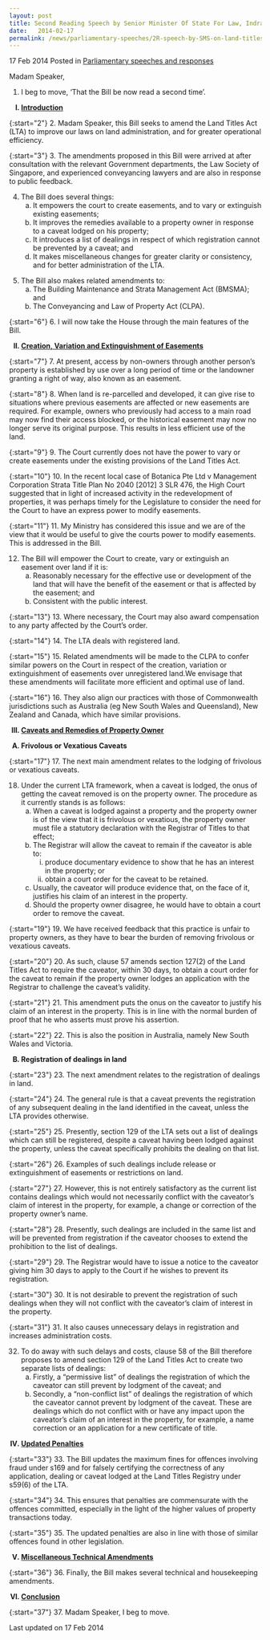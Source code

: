 ```yaml
---
layout: post
title: Second Reading Speech by Senior Minister Of State For Law, Indranee Rajah SC, on the Land Titles (Amendment) Bill
date:   2014-02-17
permalink: /news/parliamentary-speeches/2R-speech-by-SMS-on-land-titles-amendment-bill-2014
---
```


17 Feb 2014 Posted in [Parliamentary speeches and responses](/news/parliamentary-speeches)

Madam Speaker,

1. I beg to move, ‘That the Bill be now read a second time’.

<ol style="list-style-type: upper-roman; font-weight: bold;">
<li><u> Introduction</u></li>
</ol>

{:start="2"}
2. Madam Speaker, this Bill seeks to amend the Land Titles Act (LTA) to improve our laws on land administration, and for greater operational efficiency.

{:start="3"}
3. The amendments proposed in this Bill were arrived at after consultation with the relevant Government departments, the Law Society of Singapore, and experienced conveyancing lawyers and are also in response to public feedback.

<ol start="4">
<li>The Bill does several things:

<ol style="list-style-type: lower-alpha">
<li>It empowers the court to create easements, and to vary or extinguish existing easements; </li>
<li>It improves the remedies available to a property owner in response to a caveat lodged on his property; </li>
<li>It introduces a list of dealings in respect of which registration cannot be prevented by a caveat; and </li>
<li>It makes miscellaneous changes for greater clarity or consistency, and for better administration of the LTA. </li>
</ol>
</li>
</ol>

<ol start="5">
<li>The Bill also makes related amendments to:

<ol style="list-style-type: lower-alpha">
<li> The Building Maintenance and Strata Management Act (BMSMA); and</li>
<li> The Conveyancing and Law of Property Act (CLPA).</li>
</ol>

</li>
</ol>

{:start="6"}
6. I will now take the House through the main features of the Bill.


<ol start="2" style="list-style-type: upper-roman; font-weight:bold;">
<li><u>Creation, Variation and Extinguishment of Easements </u>
</li>
</ol>

{:start="7"}
7. At present, access by non-owners through another person’s property is established by use over a long period of time or the landowner granting a right of way, also known as an easement. 

{:start="8"}
8. When land is re-parcelled and developed, it can give rise to situations where previous easements are affected or new easements are required. For example, owners who previously had access to a main road may now find their access blocked, or the historical easement may now no longer serve its original purpose. This results in less efficient use of the land.

{:start="9"}
9. The Court currently does not have the power to vary or create easements under the existing provisions of the Land Titles Act. 

{:start="10"}
10. In the recent local case of Botanica Pte Ltd v Management Corporation Strata Title Plan No 2040 [2012] 3 SLR 476, the High Court suggested that in light of increased activity in the redevelopment of properties, it was perhaps timely for the Legislature to consider the need for the Court to have an express power to modify easements.

{:start="11"}
11. My Ministry has considered this issue and we are of the view that it would be useful to give the courts power to modify easements. This is addressed in the Bill.


<ol start="12">
<li> The Bill will empower the Court to create, vary or extinguish an easement over land if it is:

<ol style="list-style-type: lower-alpha">

<li>Reasonably necessary for the effective use or development of the land that will have the benefit of the easement or that is affected by the easement; and </li>
<li>Consistent with the public interest. </li>

</ol>

</li>
</ol>

{:start="13"}
13. Where necessary, the Court may also award compensation to any party affected by the Court’s order.

{:start="14"}
14. The LTA deals with registered land.

{:start="15"}
15.  Related amendments will be made to the CLPA to confer similar powers on the Court in respect of the creation, variation or extinguishment of easements over unregistered land.We envisage that these amendments will facilitate more efficient and optimal use of land.

{:start="16"}
16. They also align our practices with those of Commonwealth jurisdictions such as Australia (eg New South Wales and Queensland), New Zealand and Canada, which have similar provisions.


<ol start="3" style="list-style-type: upper-roman; font-weight:bold;">
<li><u>Caveats and Remedies of Property Owner</u></li>
</ol>

<ol style="list-style-type: upper-alpha; font-weight:bold;">
<li>Frivolous or Vexatious Caveats</li>
</ol>

{:start="17"}
17. The next main amendment relates to the lodging of frivolous or vexatious caveats.


<ol start="18">
<li>  Under the current LTA framework, when a caveat is lodged, the onus of getting the caveat removed is on the property owner. The procedure as it currently stands is as follows:

<ol style="list-style-type: lower-alpha">
<li>When a caveat is lodged against a property and the property owner is of the view that it is frivolous or vexatious, the property owner must file a statutory declaration with the Registrar of Titles to that effect; </li>
<li>The Registrar will allow the caveat to remain if the caveator is able to: 

<ol style="list-style-type: lower-roman">
<li>produce documentary evidence to show that he has an interest in the property; or </li>
<li>obtain a court order for the caveat to be retained. </li>

</ol>


</li>
<li>Usually, the caveator will produce evidence that, on the face of it, justifies his claim of an interest in the property.</li>
<li> Should the property owner disagree, he would have to obtain a court order to remove the caveat.</li>

</ol>


</li>
</ol>


{:start="19"}
19. We have received feedback that this practice is unfair to property owners, as they have to bear the burden of removing frivolous or vexatious caveats.

{:start="20"}
20. As such, clause 57 amends section 127(2) of the Land Titles Act to require the caveator, within 30 days, to obtain a court order for the caveat to remain if the property owner lodges an application with the Registrar to challenge the caveat’s validity.

{:start="21"}
21. This amendment puts the onus on the caveator to justify his claim of an interest in the property. This is in line with the normal burden of proof that he who asserts must prove his assertion.

{:start="22"}
22. This is also the position in Australia, namely New South Wales and Victoria.


<ol start="2" style="list-style-type: upper-alpha; font-weight:bold;">
<li>Registration of dealings in land</li>
</ol>

{:start="23"}
23. The next amendment relates to the registration of dealings in land.

{:start="24"}
24. The general rule is that a caveat prevents the registration of any subsequent dealing in the land identified in the caveat, unless the LTA provides otherwise.

{:start="25"}
25. Presently, section 129 of the LTA sets out a list of dealings which can still be registered, despite a caveat having been lodged against the property, unless the caveat specifically prohibits the dealing on that list.

{:start="26"}
26. Examples of such dealings include release or extinguishment of easements or restrictions on land.

{:start="27"}
27. However, this is not entirely satisfactory as the current list contains dealings which would not necessarily conflict with the caveator’s claim of interest in the property, for example, a change or correction of the property owner’s name.

{:start="28"}
28. Presently, such dealings are included in the same list and will be prevented from registration if the caveator chooses to extend the prohibition to the list of dealings.

{:start="29"}
29. The Registrar would have to issue a notice to the caveator giving him 30 days to apply to the Court if he wishes to prevent its registration.

{:start="30"}
30. It is not desirable to prevent the registration of such dealings when they will not conflict with the caveator’s claim of interest in the property.

{:start="31"}
31. It also causes unnecessary delays in registration and increases administration costs.

<ol start="32">
<li>  To do away with such delays and costs, clause 58 of the Bill therefore proposes to amend section 129 of the Land Titles Act to create two separate lists of dealings:
<ol style="list-style-type: lower-alpha">


<li>Firstly, a “permissive list” of dealings the registration of which the caveator can still prevent by lodgment of the caveat; and </li>

<li>Secondly, a “non-conflict list” of dealings the registration of which the caveator cannot prevent by lodgment of the caveat. These are dealings which do not conflict with or have any impact upon the caveator’s claim of an interest in the property, for example, a name correction or an application for a new certificate of title. </li> 
</ol>

</li>
</ol>


<ol start="4" style="list-style-type: upper-roman; font-weight: bold;">
<li><u>Updated Penalties</u></li>
</ol>

{:start="33"}
33. The Bill updates the maximum fines for offences involving fraud under s169 and for falsely certifying the correctness of any application, dealing or caveat lodged at the Land Titles Registry under s59(6) of the LTA.

{:start="34"}
34. This ensures that penalties are commensurate with the offences committed, especially in the light of the higher values of property transactions today.

{:start="35"}
35. The updated penalties are also in line with those of similar offences found in other legislation.

<ol start="5" style="list-style-type: upper-roman; font-weight:bold;">
<li><u>Miscellaneous Technical Amendments</u></li>
</ol>

{:start="36"}
36. Finally, the Bill makes several technical and housekeeping amendments.


<ol start="6" style="list-style-type: upper-roman; font-weight:bold;">
<li><u>Conclusion</u></li>
</ol>

{:start="37"}
37. Madam Speaker, I beg to move.


<p class="right-side-updated">Last updated on 17 Feb 2014</p> 
